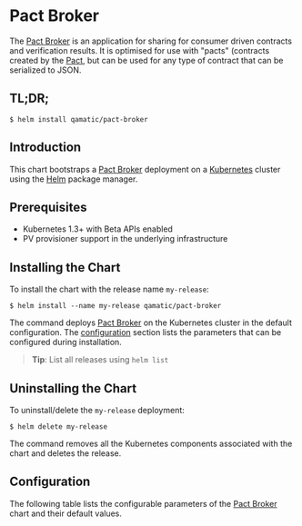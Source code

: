 # Pact Broker

The [Pact Broker](https://github.com/pact-foundation/pact_broker) is an application for sharing for consumer driven contracts and verification results. It is optimised for use with "pacts" (contracts created by the [Pact](https://docs.pact.io/), but can be used for any type of contract that can be serialized to JSON.

## TL;DR;

```console
$ helm install qamatic/pact-broker
```

## Introduction

This chart bootstraps a [Pact Broker](https://github.com/pact-foundation/pact_broker) deployment on a [Kubernetes](http://kubernetes.io) cluster using the [Helm](https://helm.sh) package manager.

## Prerequisites

- Kubernetes 1.3+ with Beta APIs enabled
- PV provisioner support in the underlying infrastructure

## Installing the Chart

To install the chart with the release name `my-release`:

```console
$ helm install --name my-release qamatic/pact-broker
```

The command deploys [Pact Broker](https://github.com/pact-foundation/pact_broker) on the Kubernetes cluster in the default configuration. The [configuration](#configuration) section lists the parameters that can be configured during installation.

> **Tip**: List all releases using `helm list`

## Uninstalling the Chart

To uninstall/delete the `my-release` deployment:

```console
$ helm delete my-release
```
The command removes all the Kubernetes components associated with the chart and deletes the release.

## Configuration
The following table lists the configurable parameters of the [Pact Broker](https://github.com/pact-foundation/pact_broker) chart and their default values.


 